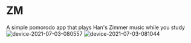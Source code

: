 # ZM
A simple pomorodo app that plays Han's Zimmer music while you study
![device-2021-07-03-080557](https://user-images.githubusercontent.com/60045529/124341026-24654400-dbd7-11eb-9f39-56973107e113.png)
![device-2021-07-03-081044](https://user-images.githubusercontent.com/60045529/124341028-24fdda80-dbd7-11eb-9e8e-bfb2ea139ff8.png)
